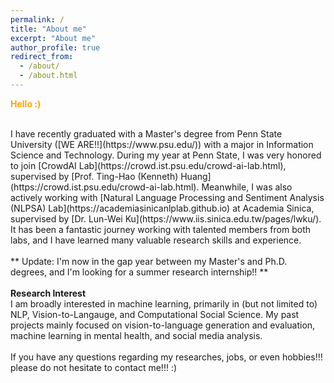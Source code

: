 ```yaml
---
permalink: /
title: "About me"
excerpt: "About me"
author_profile: true
redirect_from: 
  - /about/
  - /about.html
---
```

<p style="color:orange"><b>Hello :)</b></p>
<br>
I have recently graduated with a Master's degree from Penn State University ([WE ARE!!](https://www.psu.edu/)) with a major in Information Science and Technology.
During my year at Penn State, I was very honored to join [CrowdAI Lab](https://crowd.ist.psu.edu/crowd-ai-lab.html), supervised by [Prof. Ting-Hao (Kenneth) Huang](https://crowd.ist.psu.edu/crowd-ai-lab.html). Meanwhile, I was also actively working with [Natural Language Processing and Sentiment Analysis (NLPSA) Lab](https://academiasinicanlplab.github.io) at Academia Sinica, supervised by [Dr. Lun-Wei Ku](https://www.iis.sinica.edu.tw/pages/lwku/). It has been a fantastic journey working with talented members from both labs, and I have learned many valuable research skills and experience. 
<br>
<br>
** Update: I'm now in the gap year between my Master's and Ph.D. degrees, and I'm looking for a summer research internship!! **
<br>
<br>
<b>Research Interest</b>
<br>
I am broadly interested in machine learning, primarily in (but not limited to) NLP, Vision-to-Langauge, and Computational Social Science. My past projects mainly focused on vision-to-language generation and evaluation, machine learning in mental health, and social media analysis. 
<br>
<br>
If you have any questions regarding my researches, jobs, or even hobbies!!! please do not hesitate to contact me!!! :)

<!--LALALA
======
Exmaple Template -->


<!-- How to edit your site's GitHub repository -->
<!-- 
------
Example: editing a markdown file for a talk
![Editing a markdown file for a talk](/images/editing-talk.png) -->


